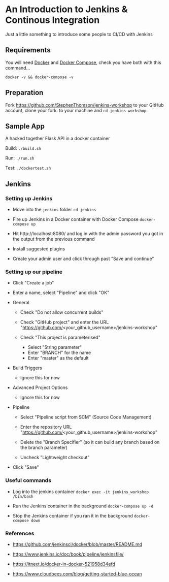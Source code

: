 # An Introduction to Jenkins & Continous Integration

Just a little something to introduce some people to CI/CD with Jenkins

## Requirements

You will need [Docker](https://docs.docker.com/get-docker/) and [Docker Compose](https://docs.docker.com/compose/install/), check you have both with this command...

    docker -v && docker-compose -v 

## Preparation

Fork https://github.com/StephenThomson/jenkins-workshop to your GitHub account, clone your fork. to your machine and `cd jenkins-workshop`.

## Sample App

A hacked together Flask API in a docker container

Build: `./build.sh`

Run: `./run.sh`

Test: `./dockertest.sh`

## Jenkins

### Setting up Jenkins

* Move into the `jenkins` folder `cd jenkins`

* Fire up Jenkins in a Docker container with Docker Compose `docker-compose up`

* Hit http://localhost:8080/ and log in with the admin password you got in the output from the previous command

* Install suggested plugins

* Create your admin user and click through past "Save and continue"

### Setting up our pipeline

* Click "Create a job"

* Enter a name, select "Pipeline" and click "OK"

* General

  * Check "Do not allow concurrent builds"

  * Check "GitHub project" and enter the URL "https://github.com/<your_github_username>/jenkins-workshop"
  
  * Check "This project is parameterised"
  
    * Select "String parameter"
    * Enter "BRANCH" for the name
    * Enter "master" as the default

* Build Triggers

  * Ignore this for now
  
* Advanced Project Options

  * Ignore this for now

* Pipeline

  * Select "Pipeline script from SCM" (Source Code Management)
  
  * Enter the repository URL "https://github.com/<your_github_username>/jenkins-workshop"
  
  * Delete the "Branch Specifier" (so it can build any branch based on the branch parameter)
  
  * Uncheck "Lightweight checkout"

* Click "Save"

### Useful commands

* Log into the jenkins container `docker exec -it jenkins_workshop /bin/bash`

* Run the Jenkins container in the background `docker-compose up -d`

* Stop the Jenkins container if you ran it in the background `docker-compose down`

### References

* https://github.com/jenkinsci/docker/blob/master/README.md

* https://www.jenkins.io/doc/book/pipeline/jenkinsfile/

* https://itnext.io/docker-in-docker-521958d34efd

* https://www.cloudbees.com/blog/getting-started-blue-ocean

